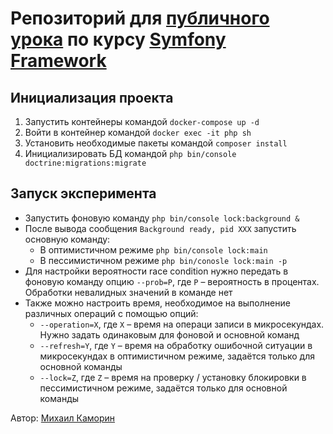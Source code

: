 # Репозиторий для [публичного урока](https://otus.ru/lessons/symfony/#event-4895) по курсу [Symfony Framework](https://otus.ru/lessons/symfony/)

## Инициализация проекта

1. Запустить контейнеры командой `docker-compose up -d`
2. Войти в контейнер командой `docker exec -it php sh`
3. Установить необходимые пакеты командой `composer install`
4. Инициализировать БД командой `php bin/console doctrine:migrations:migrate`

## Запуск эксперимента 

  - Запустить фоновую команду `php bin/console lock:background &`
  - После вывода сообщения `Background ready, pid XXX` запустить основную команду:
    - В оптимистичном режиме `php bin/console lock:main`
    - В пессимистичном режиме `php bin/conosle lock:main -p`
  - Для настройки вероятности race condition нужно передать в фоновую команду опцию `--prob=P`, где `P` – вероятность
    в процентах. Обработки невалидных значений в команде нет
  - Также можно настроить время, необходимое на выполнение различных операций с помощью опций:
    - `--operation=X`, где `X` – время на операци записи в микросекундах. Нужно задать одинаковым для фоновой и основной
      команд
    - `--refresh=Y`, где `Y` – время на обработку ошибочной ситуации в микросекундах в оптимистичном режиме, задаётся
      только для основной команды
    - `--lock=Z`, где `Z` – время на проверку / установку блокировки в пессимистичном режиме, задаётся только для
      основной команды

Автор: [Михаил Каморин](mailto:m.v.kamorin@gmail.com)
